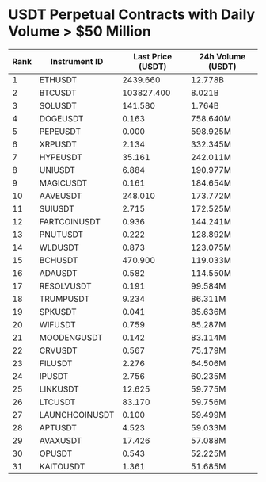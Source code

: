 # USDT Perpetual Contracts with Daily Volume > $50 Million

| Rank | Instrument ID | Last Price (USDT) | 24h Volume (USDT) |
|------|---------------|-------------------|-------------------|
| 1 | ETHUSDT | 2439.660 | 12.778B |
| 2 | BTCUSDT | 103827.400 | 8.021B |
| 3 | SOLUSDT | 141.580 | 1.764B |
| 4 | DOGEUSDT | 0.163 | 758.640M |
| 5 | PEPEUSDT | 0.000 | 598.925M |
| 6 | XRPUSDT | 2.134 | 332.345M |
| 7 | HYPEUSDT | 35.161 | 242.011M |
| 8 | UNIUSDT | 6.884 | 190.977M |
| 9 | MAGICUSDT | 0.161 | 184.654M |
| 10 | AAVEUSDT | 248.010 | 173.772M |
| 11 | SUIUSDT | 2.715 | 172.525M |
| 12 | FARTCOINUSDT | 0.936 | 144.241M |
| 13 | PNUTUSDT | 0.222 | 128.892M |
| 14 | WLDUSDT | 0.873 | 123.075M |
| 15 | BCHUSDT | 470.900 | 119.033M |
| 16 | ADAUSDT | 0.582 | 114.550M |
| 17 | RESOLVUSDT | 0.191 | 99.584M |
| 18 | TRUMPUSDT | 9.234 | 86.311M |
| 19 | SPKUSDT | 0.041 | 85.636M |
| 20 | WIFUSDT | 0.759 | 85.287M |
| 21 | MOODENGUSDT | 0.142 | 83.114M |
| 22 | CRVUSDT | 0.567 | 75.179M |
| 23 | FILUSDT | 2.276 | 64.506M |
| 24 | IPUSDT | 2.756 | 60.235M |
| 25 | LINKUSDT | 12.625 | 59.775M |
| 26 | LTCUSDT | 83.170 | 59.756M |
| 27 | LAUNCHCOINUSDT | 0.100 | 59.499M |
| 28 | APTUSDT | 4.523 | 59.033M |
| 29 | AVAXUSDT | 17.426 | 57.088M |
| 30 | OPUSDT | 0.543 | 52.225M |
| 31 | KAITOUSDT | 1.361 | 51.685M |
